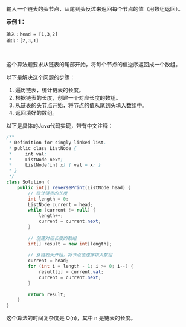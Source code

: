 输入一个链表的头节点，从尾到头反过来返回每个节点的值（用数组返回）。

 

**示例 1：**

```
输入：head = [1,3,2]
输出：[2,3,1]
```

​           



这个算法题要求从链表的尾部开始，将每个节点的值逆序返回成一个数组。

以下是解决这个问题的步骤：

1. 遍历链表，统计链表的长度。
2. 根据链表的长度，创建一个对应长度的数组。
3. 从链表的头节点开始，将节点的值从尾到头填入数组中。
4. 返回填好的数组。

以下是具体的Java代码实现，带有中文注释：

```java
/**
 * Definition for singly-linked list.
 * public class ListNode {
 *     int val;
 *     ListNode next;
 *     ListNode(int x) { val = x; }
 * }
 */
class Solution {
    public int[] reversePrint(ListNode head) {
        // 统计链表的长度
        int length = 0;
        ListNode current = head;
        while (current != null) {
            length++;
            current = current.next;
        }
        
        // 创建对应长度的数组
        int[] result = new int[length];
        
        // 从链表头开始，将节点值逆序填入数组
        current = head;
        for (int i = length - 1; i >= 0; i--) {
            result[i] = current.val;
            current = current.next;
        }
        
        return result;
    }
}
```

这个算法的时间复杂度是 O(n)，其中 n 是链表的长度。